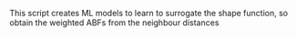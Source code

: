 This script creates ML models to learn to surrogate the shape function, so obtain the weighted ABFs from the neighbour distances
